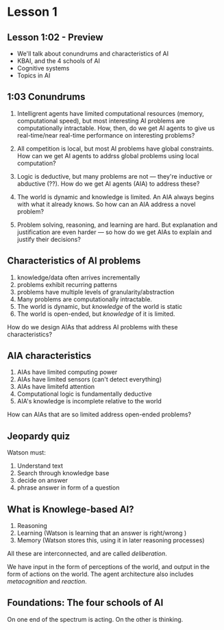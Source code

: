 # Lesson 1

## Lesson 1:02 - Preview

- We'll talk about conundrums and characteristics of AI
- KBAI, and the 4 schools of AI
- Cognitive systems
- Topics in AI

## 1:03 Conundrums

1. Intelligrent agents have limited computational resources (memory, computational speed), but most interesting AI problems are computationally intractable. How, then, do we get AI agents to give us real-time/near real-time performance on interesting problems?

2. All competition is local, but most AI problems have global constraints. How can we get AI agents to addrss global problems using local computation?

3. Logic is deductive, but many problems are not — they're inductive or abductive (??). How do we get AI agents (AIA) to address these?

4. The world is dynamic and knowledge is limited. An AIA always begins with what it already knows. So how can an AIA address a novel problem?

5. Problem solving, reasoning, and learning are hard. But explanation and justification are even harder — so how do we get AIAs to explain and justify their decisions?

## Characteristics of AI problems

1. knowledge/data often arrives incrementally
2. problems exhibit recurring patterns
3. problems have multiple levels of granularity/abstraction
4. Many problems are computationally intractable. 
5. The world is dynamic, but *knowledge* of the world is static
6. The world is open-ended, but *knowledge* of it is limited.

How do we design AIAs that address AI problems with these characteristics?

## AIA characteristics

1. AIAs have limited computing power
2. AIAs have limited sensors (can't detect everything)
3. AIAs have limitefd attention
4. Computational logic is fundamentally deductive
5. AIA's knowledge is incomplete relative to the world

How can AIAs that are so limited address open-ended problems?

## Jeopardy quiz

Watson must:

1. Understand text
2. Search through knowledge base
3. decide on answer
4. phrase answer in form of a question

## What is Knowlege-based AI?
1. Reasoning
2. Learning (Watson is learning that an answer is right/wrong )
3. Memory (Watson stores this, using it in later reasoning processes)

All these are interconnected, and are called *deliberation*.

We have input in the form of perceptions of the world, and output in the form of actions on the world. The agent architecture also includes *metacognition* and *reaction*.

## Foundations: The four schools of AI

On one end of the spectrum is acting. On the other is thinking.